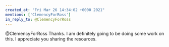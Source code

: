 ```yaml
---
created_at: "Fri Mar 26 14:34:02 +0000 2021"
mentions: ['ClemencyForRoss']
in_reply_to: @ClemencyForRoss
---
```


@ClemencyForRoss Thanks. I am definitely going to be doing some work on this. I appreciate you sharing the resources.